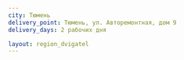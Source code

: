```yaml
---
city: Тюмень
delivery_point: Тюмень, ул. Авторемонтная, дом 9
delivery_days: 2 рабочих дня

layout: region_dvigatel
---
```

